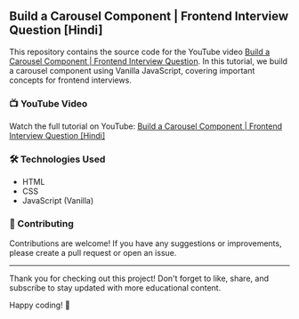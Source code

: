 ## Build a Carousel Component | Frontend Interview Question [Hindi]
This repository contains the source code for the YouTube video [Build a Carousel Component | Frontend Interview Question](https://www.youtube.com/watch?v=mZRzKW5UbEQ). In this tutorial, we build a carousel component using Vanilla JavaScript, covering important concepts for frontend interviews.

### 📺 YouTube Video
Watch the full tutorial on YouTube: [Build a Carousel Component | Frontend Interview Question [Hindi]](https://www.youtube.com/watch?v=mZRzKW5UbEQ)

### 🛠️ Technologies Used
- HTML
- CSS
- JavaScript (Vanilla)

### 🤝 Contributing
Contributions are welcome! If you have any suggestions or improvements, please create a pull request or open an issue.

<hr/>
Thank you for checking out this project! Don't forget to like, share, and subscribe to stay updated with more educational content.

Happy coding! 🚀






